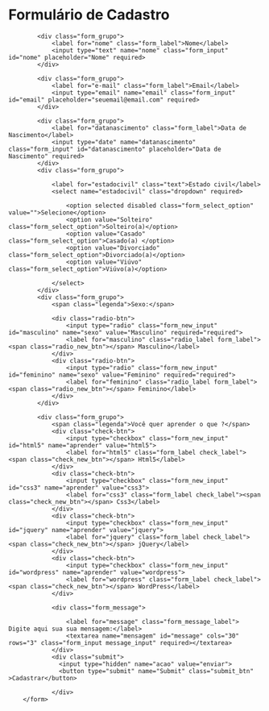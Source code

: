  <!DOCTYPE html>
   <html lang="en">
   <head>
    <meta charset="UTF-8">
    <meta http-equiv="X-UA-Compatible" content="IE=edge">
    <meta name="viewport" content="width=device-width, initial-scale=1.0">
    <title>Formulario</title>
    <link rel="stylesheet" href="style.css">
   </head>
   <body>
    <div class="container_form">
        <h1>Formulário de Cadastro</h1>
        <form class="form" action="#" method="post">
            
            <div class="form_grupo">
                <label for="nome" class="form_label">Nome</label>
                <input type="text" name="nome" class="form_input" id="nome" placeholder="Nome" required>
            </div>
            
            <div class="form_grupo">
                <label for="e-mail" class="form_label">Email</label>
                <input type="email" name="email" class="form_input" id="email" placeholder="seuemail@email.com" required>
            </div>
            
            <div class="form_grupo">
                <label for="datanascimento" class="form_label">Data de Nascimento</label>
                <input type="date" name="datanascimento" class="form_input" id="datanascimento" placeholder="Data de Nascimento" required>
            </div>        
            <div class="form_grupo">
                
                <label for="estadocivil" class="text">Estado civil</label>
                <select name="estadocivil" class="dropdown" required>
                    
                    <option selected disabled class="form_select_option" value="">Selecione</option>
                    <option value="Solteiro" class="form_select_option">Solteiro(a)</option>
                    <option value="Casado" class="form_select_option">Casado(a) </option>
                    <option value="Divorciado" class="form_select_option">Divorciado(a)</option>                    
                    <option value="Viúvo" class="form_select_option">Viúvo(a)</option>                    
                
                </select>
            </div>
            <div class="form_grupo">
                <span class="legenda">Sexo:</span>
                
                <div class="radio-btn">
                    <input type="radio" class="form_new_input" id="masculino" name="sexo" value="Masculino" required="required">
                    <label for="masculino" class="radio_label form_label"> <span class="radio_new_btn"></span> Masculino</label>
                </div>
                <div class="radio-btn">
                    <input type="radio" class="form_new_input" id="feminino" name="sexo" value="Feminino" required="required">
                    <label for="feminino" class="radio_label form_label"> <span class="radio_new_btn"></span> Feminino</label>
                </div>
            </div>
          
            <div class="form_grupo">
                <span class="legenda">Você quer aprender o que ?</span>
                <div class="check-btn">
                    <input type="checkbox" class="form_new_input" id="html5" name="aprender" value="html5">
                    <label for="html5" class="form_label check_label"> <span class="check_new_btn"></span> Html5</label>
                </div>
                <div class="check-btn">
                    <input type="checkbox" class="form_new_input" id="css3" name="aprender" value="css3">
                    <label for="css3" class="form_label check_label"><span class="check_new_btn"></span> Css3</label>
                </div>
                <div class="check-btn">
                    <input type="checkbox" class="form_new_input" id="jquery" name="aprender" value="jquery">
                    <label for="jquery" class="form_label check_label"><span class="check_new_btn"></span> jQuery</label>
                </div>
                <div class="check-btn">
                    <input type="checkbox" class="form_new_input" id="wordpress" name="aprender" value="wordpress">
                    <label for="wordpress" class="form_label check_label"><span class="check_new_btn"></span> WordPress</label>
                </div>
                
                <div class="form_message">
                    
                    <label for="message" class="form_message_label"> Digite aqui sua sua mensagem:</label>
                    <textarea name="mensagem" id="message" cols="30" rows="3" class="form_input message_input" required></textarea>
                </div>
                <div class="submit">
                  <input type="hidden" name="acao" value="enviar">
                  <button type="submit" name="Submit" class="submit_btn" >Cadastrar</button>
                
                </div>
        </form>
</div><!--container_form-->
    
   </body>
   </html>
   
